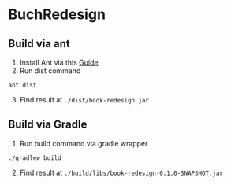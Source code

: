 # BuchRedesign

## Build via ant

1. Install Ant via this [Guide](https://ant.apache.org/manual/install.html)
2. Run dist command

```shell script
ant dist
```

3. Find result at `./dist/book-redesign.jar`

## Build via Gradle

1. Run build command via gradle wrapper

```shell script
./gradlew build
```

2. Find result at `./build/libs/book-redesign-0.1.0-SNAPSHOT.jar`